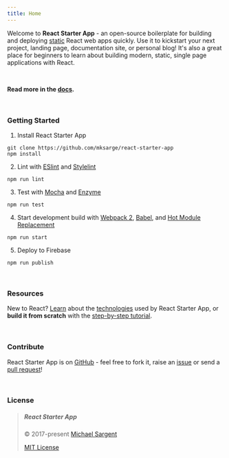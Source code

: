 ```yaml
---
title: Home
---
```


Welcome to **React Starter App** - an open-source boilerplate for building and deploying
[static][swa] React web apps quickly. Use it to kickstart your next project, landing page,
documentation site, or personal blog! It's also a great place for beginners to learn about
building modern, static, single page applications with React.

<br>

**Read more in the [docs](/docs).**

<br>

### Getting Started

1. Install React Starter App
```
git clone https://github.com/mksarge/react-starter-app
npm install
```

2. Lint with [ESlint][eslint] and [Stylelint][stylelint]
```
npm run lint
```

3. Test with [Mocha][mocha] and [Enzyme][enzyme]
```
npm run test
```

4. Start development build with [Webpack 2][webpack], [Babel][babel], and
[Hot Module Replacement][hmr]
```
npm run start
```

5. Deploy to Firebase
```
npm run publish
```

<br>

### Resources

New to React? [Learn](docs#concepts-and-technologies) about the
[technologies](/docs#core-technologies) used by React Starter App, or **build it from scratch**
with the [step-by-step tutorial](/docs#tutorial).

<br>

### Contribute

React Starter App is on [GitHub][github] - feel free to fork it, raise an [issue][issues] or
send a [pull request][pulls]!

<br>

### License

> ##### React Starter App
>
> © 2017-present [Michael Sargent][mksarge]
>
> [MIT License][license]

[swa]: <https://staticapps.org/>
[eslint]: <http://eslint.org/>
[stylelint]: <http://stylelint.io/>
[mocha]: <https://mochajs.org/>
[enzyme]: <http://airbnb.io/enzyme/>
[webpack]: <https://webpack.js.org/>
[babel]: <https://babeljs.io/>
[hmr]: <https://webpack.js.org/guides/hmr-react/>
[github]: <https://github.com/mksarge/react-starter-app>
[issues]: <https://github.com/mksarge/react-starter-app/issues>
[pulls]: <https://github.com/mksarge/react-starter-app/pulls>
[mksarge]: <https://github.com/mksarge/>
[license]: <https://github.com/mksarge/react-starter-app/blob/master/LICENSE.txt>
